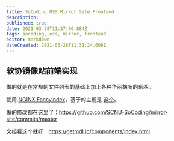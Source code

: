 ```yaml
---
title: SoCoding OSS Mirror Site Frontend
description: 
published: true
date: 2021-03-28T11:37:00.884Z
tags: socoding, oss, mirror, frontend
editor: markdown
dateCreated: 2021-03-28T11:31:24.606Z
---
```


## 软协镜像站前端实现

做的就是在常规的文件列表的基础上加上各种华丽胡哨的东西。

使用 [NGINX Fancyindex](https://github.com/aperezdc/ngx-fancyindex)，基于的主题是 [这个](https://github.com/fraoustin/Nginx-Fancyindex-Theme.git)。

做的修改都在这里了：https://github.com/SCNU-SoCoding/mirror-site/commits/master

文档看这个就好：https://getmdl.io/components/index.html